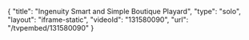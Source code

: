{
    "title": "Ingenuity Smart and Simple Boutique Playard",
    "type": "solo",
    "layout": "iframe-static",
    "videoId": "131580090",
    "url": "\/tvpembed\/131580090"
}